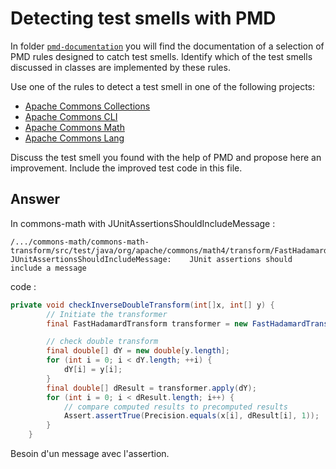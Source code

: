 # Detecting test smells with PMD

In folder [`pmd-documentation`](../pmd-documentation) you will find the documentation of a selection of PMD rules designed to catch test smells.
Identify which of the test smells discussed in classes are implemented by these rules.

Use one of the rules to detect a test smell in one of the following projects:

- [Apache Commons Collections](https://github.com/apache/commons-collections)
- [Apache Commons CLI](https://github.com/apache/commons-cli)
- [Apache Commons Math](https://github.com/apache/commons-math)
- [Apache Commons Lang](https://github.com/apache/commons-lang)

Discuss the test smell you found with the help of PMD and propose here an improvement.
Include the improved test code in this file.

## Answer
In commons-math with JUnitAssertionsShouldIncludeMessage :

```
/.../commons-math/commons-math-transform/src/test/java/org/apache/commons/math4/transform/FastHadamardTransformerTest.java:119:	JUnitAssertionsShouldIncludeMessage:	JUnit assertions should include a message
```

code :
```java
private void checkInverseDoubleTransform(int[]x, int[] y) {
        // Initiate the transformer
        final FastHadamardTransform transformer = new FastHadamardTransform(true);

        // check double transform
        final double[] dY = new double[y.length];
        for (int i = 0; i < dY.length; ++i) {
            dY[i] = y[i];
        }
        final double[] dResult = transformer.apply(dY);
        for (int i = 0; i < dResult.length; i++) {
            // compare computed results to precomputed results
            Assert.assertTrue(Precision.equals(x[i], dResult[i], 1));
        }
    }
```

Besoin d'un message avec l'assertion.